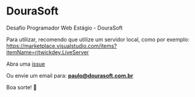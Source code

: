 # DouraSoft

Desafio Programador Web Estágio - DouraSoft

Para utilizar, recomendo que utilize um servidor local, como por exemplo: https://marketplace.visualstudio.com/items?itemName=ritwickdey.LiveServer


Abra uma [issue](https://github.com/paulop/dourasoft/issues/new)

Ou envie um email para: **paulo@dourasoft.com.br**

Boa sorte! :muscle:
